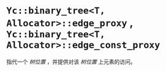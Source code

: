 # `Yc::binary_tree<T, Allocator>::edge_proxy` , `Yc::binary_tree<T, Allocator>::edge_const_proxy`

指代一个 _树位置_ ，并提供对该 _树位置_ 上元素的访问。
